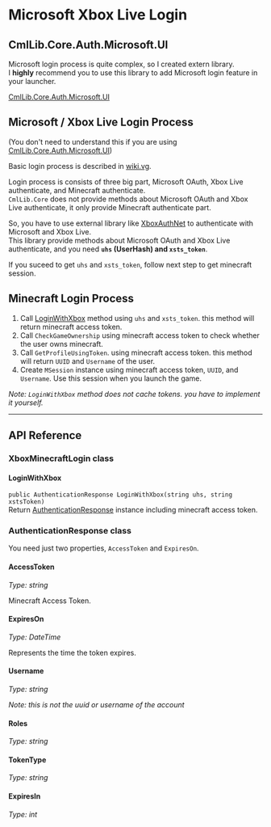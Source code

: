 # Microsoft Xbox Live Login

## CmlLib.Core.Auth.Microsoft.UI

Microsoft login process is quite complex, so I created extern library.  
I **highly** recommend you to use this library to add Microsoft login feature in your launcher.

[CmlLib.Core.Auth.Microsoft.UI](https://github.com/CmlLib/CmlLib.Core.Auth.Microsoft.UI)

## Microsoft / Xbox Live Login Process

(You don't need to understand this if you are using [CmlLib.Core.Auth.Microsoft.UI](https://github.com/CmlLib/CmlLib.Core.Auth.Microsoft.UI))

Basic login process is described in [wiki.vg](https://wiki.vg/Microsoft_Authentication_Scheme).  

Login process is consists of three big part, Microsoft OAuth, Xbox Live authenticate, and Minecraft authenticate.  
`CmlLib.Core` does not provide methods about Microsoft OAuth and Xbox Live authenticate, it only provide Minecraft authenticate part. 

So, you have to use external library like [XboxAuthNet](https://github.com/AlphaBs/XboxAuthNet) to authenticate with Microsoft and Xbox Live.   
This library provide methods about Microsoft OAuth and Xbox Live authenticate, and you need **`uhs` (UserHash) and `xsts_token`**.

If you suceed to get `uhs` and `xsts_token`, follow next step to get minecraft session.

## Minecraft Login Process

1. Call [LoginWithXbox](https://github.com/CmlLib/CmlLib.Core/wiki/Microsoft-Xbox-Live-Login#LoginWithXbox) method using `uhs` and `xsts_token`. this method will return minecraft access token.
2. Call `CheckGameOwnership` using minecraft access token to check whether the user owns minecraft.
3. Call `GetProfileUsingToken`. using minecraft access token. this method will return `UUID` and `Username` of the user.
4. Create `MSession` instance using minecraft access token, `UUID`, and `Username`. Use this session when you launch the game.

*Note: `LoginWithXbox` method does not cache tokens. you have to implement it yourself.*

-----

## API Reference

### XboxMinecraftLogin class

#### LoginWithXbox

`public AuthenticationResponse LoginWithXbox(string uhs, string xstsToken)`  
Return [AuthenticationResponse](https://github.com/CmlLib/CmlLib.Core/wiki/Microsoft-Xbox-Live-Login#AuthenticationResponse%20class) instance including minecraft access token.

### AuthenticationResponse class

You need just two properties, `AccessToken` and `ExpiresOn`.

#### AccessToken

*Type: string*

Minecraft Access Token.

#### ExpiresOn

*Type: DateTime*

Represents the time the token expires.

#### Username

*Type: string*

*Note: this is not the uuid or username of the account*

#### Roles

*Type: string*

#### TokenType

*Type: string*

#### ExpiresIn

*Type: int*

